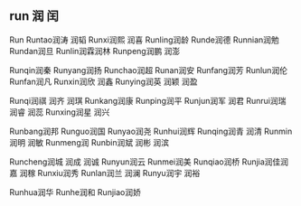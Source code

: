 run 润 闰
---

Run Runtao润涛 润韬  Runxi润熙 润喜 Runling润龄 Runde润德  Runnian润勉 Rundan润旦 Runlin润霖润林  Runpeng润鹏 润澎 

Runqin润秦 Runyang润扬 Runchao润超  Runan润安 Runfang润芳 Runlun润伦 Runfan润凡 Runxin润欣 润鑫 Runying润英 润颖 润盈 

Runqi润祺 润齐 润琪 Runkang润康 Runping润平 Runjun润军 润君 Runrui润瑞 润睿 润蕊 Runxing润星 润兴 

Runbang润邦 Runguo润国 Runyao润尧 Runhui润辉 Runqing润青 润清 Runmin润明 润敏 Runmeng润 Runbin润斌 润彬 润滨 

Runcheng润城 润成 润诚 Runyun润云 Runmei润美 Runqiao润桥 Runjia润佳润嘉 润稼  Runxiu润秀 Runlan润兰 润澜 Runyu润宇 润裕

Runhua润华  Runhe润和 Runjiao润娇  
